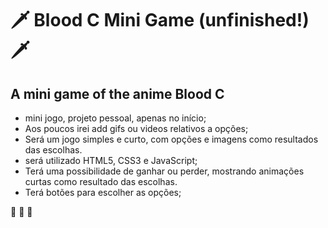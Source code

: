 # 🗡️ Blood C Mini Game (unfinished!) 🗡️ 
## A mini game of the anime Blood C

* mini jogo, projeto pessoal, apenas no início;
* Aos poucos irei add gifs ou videos relativos a opções;
* Será um jogo simples e curto, com opções e imagens como resultados das escolhas.
* será utilizado HTML5, CSS3 e JavaScript;
* Terá uma possibilidade de ganhar ou perder, mostrando animações curtas como resultado das escolhas.
* Terá botões para escolher as opções;

:rocket: :rocket: :rocket:
